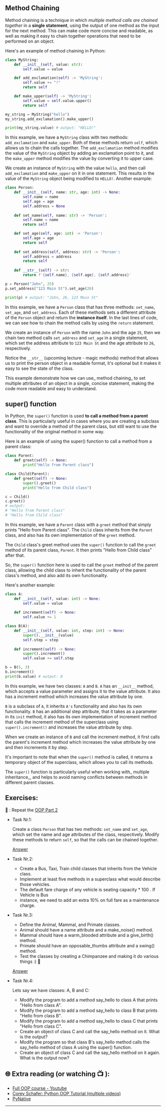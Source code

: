 ## Method Chaining 

Method chaining is a technique in which _multiple method calls are chained together_ in a **single statement**, using the output of one method as the input for the next method. This can make code more concise and readable, as well as making it easy to chain together operations that need to be performed on an object.

Here's an example of method chaining in Python:

```python
class MyString:
    def __init__(self, value: str):
        self.value = value

    def add_exclamation(self) -> 'MyString':
        self.value += "!"
        return self

    def make_upper(self) -> 'MyString':
        self.value = self.value.upper()
        return self

my_string = MyString("hello")
my_string.add_exclamation().make_upper()

print(my_string.value) # output: "HELLO!"

```
In this example, we have a `MyString` class with two methods: `add_exclamation` and `make_upper`. Both of these methods return `self`, which allows us to chain the calls together. The `add_exclamation` method modifies the value of the `MyString` object by adding an exclamation point to it, and the `make_upper` method modifies the value by converting it to upper case.

We create an instance of `MyString` with the value `hello`, and then call `add_exclamation` and `make_upper` on it in one statement. This results in the value of the `MyString` object being modified to `HELLO!`.
Another example:

```python
class Person:
    def __init__(self, name: str, age: int) -> None:
        self.name = name
        self.age = age
        self.address = None
    
    def set_name(self, name: str) -> 'Person':
        self.name = name
        return self

    def set_age(self, age: int) -> 'Person':
        self.age = age
        return self
    
    def set_address(self, address: str) -> 'Person':
        self.address = address
        return self
    
    def __str__(self) -> str:
        return f'{self.name}, {self.age}, {self.address}'

p = Person("John", 25)
p.set_address("123 Main St").set_age(26)

print(p) # output: "John, 26, 123 Main St"

```
In this example, we have a `Person` class that has three methods: `set_name`, `set_age`, and `set_address`. Each of these methods sets a different attribute of the `Person` object and return the **instance itself**. In the last lines of code, we can see how to chain the method calls by using the `return` statement.

We create an instance of `Person` with the name `John` and the age `25`, then we chain two method calls `set_address` and `set_age` in a single statement, which set the address attribute to `123 Main St` and the age attribute to `26`, respectively.

Notice the `__str__` (upcoming lecture - magic methods) method that allows us to print the person object in a readable format, it's optional but it makes it easy to see the state of the class.

This example demonstrate how we can use_ method chaining_ to set multiple attributes of an object in a single, concise statement, making the code more readable and easy to understand.

## super() function

In Python, the `super()` function is used **to call a method from a parent class**. This is particularly useful in cases where you are creating a subclass and want to override a method of the parent class, but still want to use the functionality of the original method in some way.

Here is an example of using the super() function to call a method from a parent class:

```python
class Parent:
    def greet(self) -> None:
        print("Hello from Parent class")

class Child(Parent):
    def greet(self) -> None:
        super().greet()
        print("Hello from Child class")

c = Child()
c.greet()
# output: 
# "Hello from Parent class"
# "Hello from Child class"
```

In this example, we have a `Parent` class with a `greet` method that simply prints "Hello from Parent class". The `Child` class inherits from the `Parent` class, and also has its own implementation of the `greet` method.

The `Child` class's greet method uses the `super()` function to call the `greet` method of its parent class, `Parent`. It then prints "Hello from Child class" after that.

So, the `super()` function here is used to call the `greet` method of the parent class, allowing the child class to inherit the functionality of the parent class's method, and also add its own functionality.

Here's another example:

```python
class A:
    def __init__(self, value: int) -> None:
        self.value = value
        
    def increment(self) -> None:
        self.value += 1

class B(A):
    def __init__(self, value: int, step: int) -> None:
        super().__init__(value)
        self.step = step
        
    def increment(self) -> None:
        super().increment()
        self.value += self.step

b = B(5, 3)
b.increment()
print(b.value) # output: 8

```
In this example, we have two classes: `A` and `B`. `A` has an `__init__` method, which accepts a value parameter and assigns it to the value attribute. It also has a increment method which increases the value attribute by one.

`B` is a subclass of `A`, it inherits `A's` functionality and also has its own functionality. `B` has an additional step attribute, that it takes as a parameter in its `init` method, it also has its own implementation of increment method that calls the increment method of the superclass using `super().increment()` and increases the value attribute by step.

When we create an instance of `B` and call the increment method, it first calls the parent's increment method which increases the value attribute by one and then increments it by step.

It's important to note that when the `super()` method is called, it returns a temporary object of the superclass, which allows you to call its methods.

The `super()` function is particularly useful when working with_ multiple inheritance_, and helps to avoid naming conflicts between methods in different parent classes.


## Exercises: 
🧠 : Repeat the [OOP Part 2](https://github.com/CodeAcademy-Online/python-new-material/wiki/Lesson-19:-OOP-(-Part-2))

* Task Nr.1:
  
  Create a class `Person` that has two methods: `set_name` and `set_age`, which set the name and age attributes of the class, respectively.
  Modify these methods to return `self`, so that the calls can be chained together.
  

  [Answer](https://github.com/CodeAcademy-Online/python-new-material-level2/wiki/Z:-Exercise-answers.#task-nr-1) 

* Task Nr.2:
 
  - Create a Bus, Taxi, Train child classes that inherits from the Vehicle class.
  - Implement at least five methods in a superclass what would describe those vehicles.
  - The default fare charge of any vehicle is seating capacity * 100 . If Vehicle is Bus 
  - instance, we need to add an extra 10% on full fare as a maintenance charge.

* Task Nr.3:

  - Define the Animal, Mammal, and Primate classes.
  - Animal should have a name attribute and a make_noise() method.
  - Mammal should have a warm_blooded attribute and a give_birth() method.
  - Primate should have an opposable_thumbs attribute and a swing() method.
  - Test the classes by creating a Chimpanzee and making it do various things :) 🐒 

  [Answer](https://github.com/CodeAcademy-Online/python-new-material-level2/wiki/Z:-Exercise-answers#task-nr3) 

* Task Nr.4: 

  Lets say we have classes: A, B and C:
    - Modify the program to add a method say_hello to class A that prints "Hello from class A".
    - Modify the program to add a method say_hello to class B that prints "Hello from class B".
    - Modify the program to add a method say_hello to class C that prints "Hello from class C".
    - Create an object of class C and call the say_hello method on it. What is the output?
    - Modify the program so that class B's say_hello method calls the say_hello method of class A using the super() function.
    - Create an object of class C and call the say_hello method on it again. What is the output now?


## 🌐  Extra reading (or watching 📺 ):

* [Full OOP course - Youtube](https://www.youtube.com/watch?v=Ej_02ICOIgs)
* [Corey Schafer: Python OOP Tutorial (multiple videos)](https://www.youtube.com/watch?v=ZDa-Z5JzLYM)
* [PyNative](https://pynative.com/python-inheritance/)
***